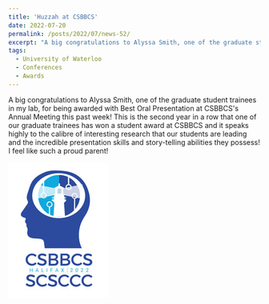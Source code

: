 ```yaml
---
title: 'Huzzah at CSBBCS'
date: 2022-07-20
permalink: /posts/2022/07/news-52/
excerpt: "A big congratulations to Alyssa Smith, one of the graduate student trainees in my lab, for being awarded with Best Oral Presentation at CSBBCS's Annual Meeting this past week! This is the second year in a row that one of our graduate trainees has won a student award at CSBBCS and it speaks highly to the calibre of interesting research that our students are leading and the incredible presentation skills and story-telling abilities they possess! I feel like such a proud parent!<br><br><img src='/images/posts/2022_07_CSBBCS.jpg'><br><br>"
tags:
  - University of Waterloo
  - Conferences
  - Awards
---
```


A big congratulations to Alyssa Smith, one of the graduate student trainees in my lab, for being awarded with Best Oral Presentation at CSBBCS's Annual Meeting this past week! This is the second year in a row that one of our graduate trainees has won a student award at CSBBCS and it speaks highly to the calibre of interesting research that our students are leading and the incredible presentation skills and story-telling abilities they possess! I feel like such a proud parent!

![internal](/images/posts/2022_07_CSBBCS.jpg)